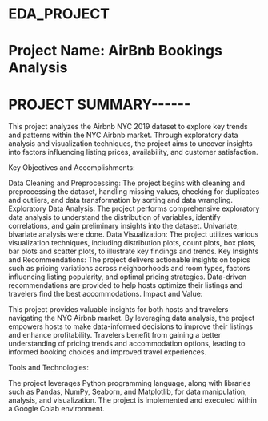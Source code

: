 # EDA_PROJECT
# Project Name: AirBnb Bookings Analysis

# PROJECT SUMMARY------
This project analyzes the Airbnb NYC 2019 dataset to explore key trends and patterns within the NYC Airbnb market. Through exploratory data analysis and visualization techniques, the project aims to uncover insights into factors influencing listing prices, availability, and customer satisfaction.

Key Objectives and Accomplishments:

Data Cleaning and Preprocessing: The project begins with cleaning and preprocessing the dataset, handling missing values, checking for duplicates and outliers, and data transformation by sorting and data wrangling. Exploratory Data Analysis: The project performs comprehensive exploratory data analysis to understand the distribution of variables, identify correlations, and gain preliminary insights into the dataset. Univariate, bivariate analysis were done. Data Visualization: The project utilizes various visualization techniques, including distribution plots, count plots, box plots, bar plots and scatter plots, to illustrate key findings and trends. Key Insights and Recommendations: The project delivers actionable insights on topics such as pricing variations across neighborhoods and room types, factors influencing listing popularity, and optimal pricing strategies. Data-driven recommendations are provided to help hosts optimize their listings and travelers find the best accommodations. Impact and Value:

This project provides valuable insights for both hosts and travelers navigating the NYC Airbnb market. By leveraging data analysis, the project empowers hosts to make data-informed decisions to improve their listings and enhance profitability. Travelers benefit from gaining a better understanding of pricing trends and accommodation options, leading to informed booking choices and improved travel experiences.

Tools and Technologies:

The project leverages Python programming language, along with libraries such as Pandas, NumPy, Seaborn, and Matplotlib, for data manipulation, analysis, and visualization. The project is implemented and executed within a Google Colab environment.
